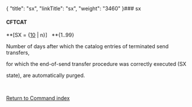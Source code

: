 {
    "title": "sx",
    "linkTitle": "sx",
    "weight": "3460"
}### <span id="sx"></span>sx

#### CFTCAT

**\[SX = {<u>10</u> | n}\]   **{1..99}

Number of days after which the catalog entries of terminated send transfers,
for which the end-of-send transfer procedure was correctly executed (SX
state), are automatically purged.

 

[Return to Command index](../)
